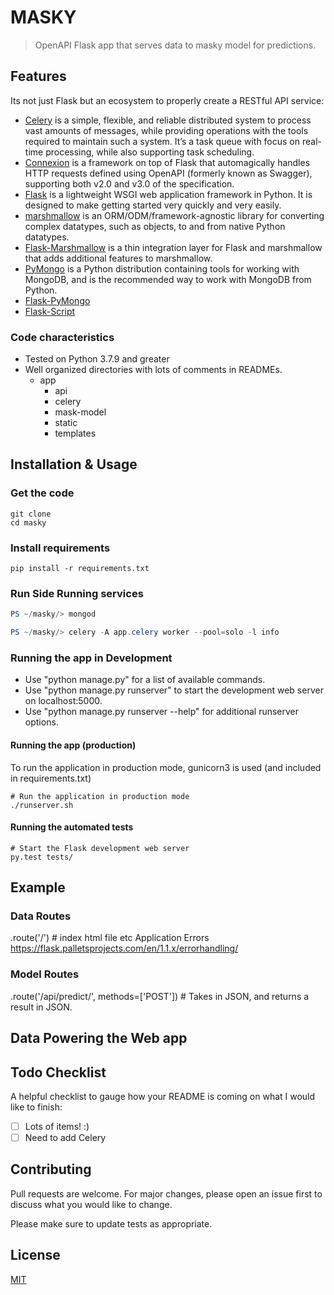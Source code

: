 # MASKY

> OpenAPI Flask app that serves data to masky model for predictions.

## Features

Its not just Flask but an ecosystem to properly create a RESTful API service:

- [Celery](https://docs.celeryproject.org/en/latest/index.html) is a simple, flexible, and reliable distributed system to process vast amounts of messages, while providing operations with the tools required to maintain such a system. It’s a task queue with focus on real-time processing, while also supporting task scheduling.
- [Connexion](https://connexion.readthedocs.io/en/latest/index.html) is a framework on top of Flask that automagically handles HTTP requests defined using OpenAPI (formerly known as Swagger), supporting both v2.0 and v3.0 of the specification.
- [Flask](https://flask.palletsprojects.com/en/1.1.x/) is a lightweight WSGI web application framework in Python. It is designed to make getting started very quickly and very easily.
- [marshmallow](https://marshmallow.readthedocs.io/en/stable/) is an ORM/ODM/framework-agnostic library for converting complex datatypes, such as objects, to and from native Python datatypes.
- [Flask-Marshmallow](https://flask-marshmallow.readthedocs.io/en/latest/) is a thin integration layer for Flask and marshmallow that adds additional features to marshmallow.
- [PyMongo](https://pymongo.readthedocs.io/en/stable/index.html) is a Python distribution containing tools for working with MongoDB, and is the recommended way to work with MongoDB from Python.
- [Flask-PyMongo](https://flask-pymongo.readthedocs.io/en/latest/)
- [Flask-Script](https://flask-script.readthedocs.io/)

### Code characteristics

- Tested on Python 3.7.9 and greater
- Well organized directories with lots of comments in READMEs.
  - app
    - api
    - celery
    - mask-model
    - static
    - templates

## Installation & Usage

### Get the code

    git clone
    cd masky

### Install requirements

    pip install -r requirements.txt

### Run Side Running services

```powershell
PS ~/masky/> mongod
```

```powershell
PS ~/masky/> celery -A app.celery worker --pool=solo -l info
```

### Running the app in Development

- Use "python manage.py" for a list of available commands.
- Use "python manage.py runserver" to start the development web server on localhost:5000.
- Use "python manage.py runserver --help" for additional runserver options.

#### Running the app (production)

To run the application in production mode, gunicorn3 is used (and included in requirements.txt)

    # Run the application in production mode
    ./runserver.sh

#### Running the automated tests

    # Start the Flask development web server
    py.test tests/

## Example

### Data Routes

.route('/') # index html file
etc
Application Errors https://flask.palletsprojects.com/en/1.1.x/errorhandling/

### Model Routes

.route('/api/predict/', methods=['POST']) # Takes in JSON, and returns a result in JSON.

## Data Powering the Web app

## Todo Checklist

A helpful checklist to gauge how your README is coming on what I would like to finish:

- [ ] Lots of items! :)
- [ ] Need to add Celery

## Contributing

Pull requests are welcome. For major changes, please open an issue first to discuss what you would like to change.

Please make sure to update tests as appropriate.

## License

[MIT](https://choosealicense.com/licenses/mit/)
